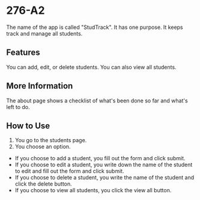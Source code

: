 # 276-A2

The name of the app is called "StudTrack". It has one purpose. It keeps track and manage all students.

## Features
You can add, edit, or delete students. You can also view all students.


## More Information
The about page shows a checklist of what's been done so far and what's left to do.

## How to Use
1. You go to the students page.
2. You choose an option.
- If you choose to add a student, you fill out the form and click submit.
- If you choose to edit a student, you write down the name of the student to edit and fill out the form and click submit.
- If you choose to delete a student, you write the name of the student and click the delete button.
- If you choose to view all students, you click the view all button.